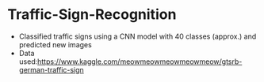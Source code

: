 # Traffic-Sign-Recognition
-	Classified traffic signs using a CNN model with 40 classes (approx.) and predicted new images 
-	Data used:https://www.kaggle.com/meowmeowmeowmeowmeow/gtsrb-german-traffic-sign
